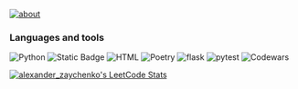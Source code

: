 [![about](https://readme-typing-svg.demolab.com?font=Fira+Code&weight=500&size=25&duration=3000&pause=500&color=31FF22&background=3BA2AE00&vCenter=true&multiline=true&width=750&height=75&lines=Hello+there!;I+am+Alexander+and+learning+python+for+1+year)](https://git.io/typing-svg)

### Languages and tools
![Python](https://camo.githubusercontent.com/91f3cd97e326e2297a0b7eed284da64a7a2669dce1dc7e93b80f2f9e060f86e6/68747470733a2f2f696d672e736869656c64732e696f2f62616467652f2d507974686f6e2d3337373641423f7374796c653d706c6173746963266c6f676f3d707974686f6e266c6f676f436f6c6f723d7768697465)
![Static Badge](https://img.shields.io/badge/Javascript-JS-ffe500)
![HTML](https://camo.githubusercontent.com/fa7b255384d744984b736f6e9015a55fcdce72fcf5c21ca9140b4c9af3767802/68747470733a2f2f696d672e736869656c64732e696f2f62616467652f2d48544d4c2d4533344632363f6c6f676f3d68746d6c35267374796c653d706c6173746963266c6f676f436f6c6f723d7768697465)
![Poetry](https://camo.githubusercontent.com/b4cc12822a242c61ee35eab2fdb6c1e9b03699822c43c05107b14080e8f16736/68747470733a2f2f696d672e736869656c64732e696f2f62616467652f706f657472792d2532333141314131412e7376673f7374796c653d706c6173746963266c6f676f3d707974686f6e266c6f676f436f6c6f723d7768697465)
![flask](https://camo.githubusercontent.com/598b6d0a3fcc15f77974d2b9d5c751fca3d9bf3083b02a9015df4520d55d6b61/68747470733a2f2f696d672e736869656c64732e696f2f62616467652f666c61736b2d2532334646464646462e7376673f7374796c653d706c6173746963266c6f676f3d666c61736b266c6f676f436f6c6f723d626c61636b)
![pytest](https://camo.githubusercontent.com/2c884641913cfe5051781720abf82b7a5d8e27ff5a22b95eced30b215434264c/68747470733a2f2f696d672e736869656c64732e696f2f62616467652f7079746573742d2532333030413345302e7376673f7374796c653d706c6173746963266c6f676f3d707974657374266c6f676f436f6c6f723d7768697465)
![Codewars](https://github.r2v.ch/codewars?user=Alexandr-Zaychenko&stroke=%23BB432C)


[![alexander_zaychenko's LeetCode Stats](https://leetcode-stats.vercel.app/api?username=alexander_zaychenko&theme=Mist)](https://github.com/JeremyTsaii/leetcode-stats)
<!--

**Alexander-Zaychenko/Alexander-Zaychenko** is a ✨ _special_ ✨ repository because its `README.md` (this file) appears on your GitHub profile.

<font color="red" size="5"> <b>JS </b></font> <font color="yellow" face="cursive"  size="3"> JavaScript</font>

Here are some ideas to get you started:

- 🔭 I’m currently working on ...
- 🌱 I’m currently learning ...
- 👯 I’m looking to collaborate on ...
- 🤔 I’m looking for help with ...
- 💬 Ask me about ...
- 📫 How to reach me: ...
- 😄 Pronouns: ...
- ⚡ Fun fact: ...
-->
